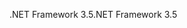 <span data-ttu-id="6cf9a-101">.NET Framework 3.5</span><span class="sxs-lookup"><span data-stu-id="6cf9a-101">.NET Framework 3.5</span></span>